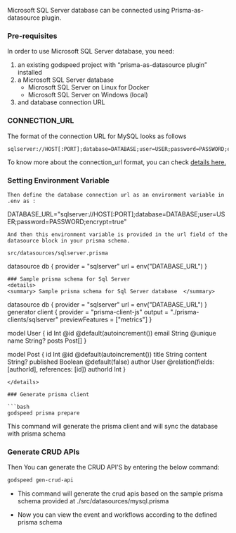 Microsoft SQL Server database can be connected using Prisma-as-datasource plugin.

### Pre-requisites
In order to use Microsoft SQL Server database, you need:
 1.	an existing godspeed project with “prisma-as-datasource plugin” installed
 2.	a Microsoft SQL Server database
    - Microsoft SQL Server on Linux for Docker
    - Microsoft SQL Server on Windows (local)
 3.	and database connection URL

### CONNECTION_URL
The format of the connection URL for MySQL looks as follows 
```
sqlserver://HOST[:PORT];database=DATABASE;user=USER;password=PASSWORD;encrypt=true
```
To know more about the connection_url format, you can check [details here.](https://www.prisma.io/docs/orm/overview/databases/sql-server) 

### Setting Environment Variable
```
Then define the database connection url as an environment variable in .env as :
```
DATABASE_URL="sqlserver://HOST[:PORT];database=DATABASE;user=USER;password=PASSWORD;encrypt=true"
```
And then this environment variable is provided in the url field of the datasource block in your prisma schema.

src/datasources/sqlserver.prisma
```
datasource db {
  provider = "sqlserver"
  url      = env("DATABASE_URL") 
}
```
### Sample prisma schema for Sql Server
<details>
<summary> Sample prisma schema for Sql Server database  </summary>

```
datasource db {
  provider = "sqlserver"
  url      = env("DATABASE_URL")
}
generator client {
  provider = "prisma-client-js"
  output = "./prisma-clients/sqlserver"
  previewFeatures = ["metrics"]
}

model User {
  id    Int     @id @default(autoincrement())
  email String  @unique
  name  String?
  posts Post[]
}

model Post {
  id        Int     @id @default(autoincrement())
  title     String
  content   String?
  published Boolean @default(false)
  author    User    @relation(fields: [authorId], references: [id])
  authorId  Int
}
```
</details>

### Generate prisma client

```bash
godspeed prisma prepare
```
This command will generate the prisma client and will sync the database with prisma schema

### Generate CRUD APIs
Then You can generate the CRUD API'S by entering the below command:
```bash
godspeed gen-crud-api
```
* This command will generate the crud apis based on the sample prisma schema provided at ./src/datasources/mysql.prisma

* Now you can view the event and workflows according to the defined prisma schema